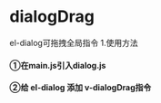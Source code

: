 # dialogDrag
el-dialog可拖拽全局指令
1.使用方法
#### ①在main.js引入dialog.js
#### ②给 el-dialog 添加 v-dialogDrag指令  <el-dialog v-dialogDrag></el-dialog>

